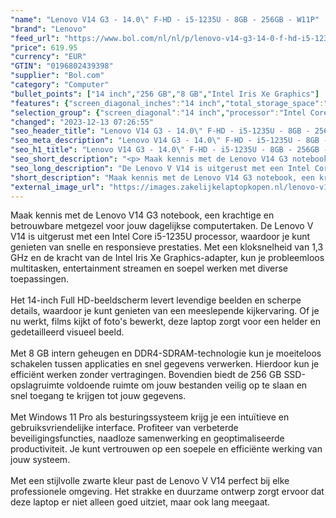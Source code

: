```yaml
---
"name": "Lenovo V14 G3 - 14.0\" F-HD - i5-1235U - 8GB - 256GB - W11P"
"brand": "Lenovo"
"feed_url": "https://www.bol.com/nl/nl/p/lenovo-v14-g3-14-0-f-hd-i5-1235u-8gb-256gb-w11p/9300000131245767"
"price": 619.95
"currency": "EUR"
"GTIN": "0196802439398"
"supplier": "Bol.com"
"category": "Computer"
"bullet_points": ["14 inch","256 GB","8 GB","Intel Iris Xe Graphics"]
"features": {"screen_diagonal_inches":"14 inch","total_storage_space":"256 GB","memory_size":"8 GB","graphics_card":"Intel Iris Xe Graphics"}
"selection_group": {"screen_diagonal":"14 inch","processor":"Intel Core i5","changed_price_past_3_days":false}
"changed": "2023-12-13 07:26:55"
"seo_header_title": "Lenovo V14 G3 - 14.0\" F-HD - i5-1235U - 8GB - 256GB - W11P"
"seo_meta_description": "Lenovo V14 G3 - 14.0\" F-HD - i5-1235U - 8GB - 256GB - W11P"
"seo_h1_title": "Lenovo V14 G3 - 14.0\" F-HD - i5-1235U - 8GB - 256GB - W11P"
"seo_short_description": "<p> Maak kennis met de Lenovo V14 G3 notebook, een krachtige en betrouwbare metgezel voor jouw dagelijkse computertaken."
"seo_long_description": "De Lenovo V V14 is uitgerust met een Intel Core i5-1235U processor, waardoor je kunt genieten van snelle en responsieve prestaties. Met een kloksnelheid van 1,3 GHz en de kracht van de Intel Iris Xe Graphics-adapter, kun je probleemloos multitasken, entertainment streamen en soepel werken met diverse toepassingen. <br /><br />Het 14-inch Full HD-beeldscherm levert levendige beelden en scherpe details, waardoor je kunt genieten van een meeslepende kijkervaring. Of je nu werkt, films kijkt of foto's bewerkt, deze laptop zorgt voor een helder en gedetailleerd visueel beeld. <br /><br />Met 8 GB intern geheugen en DDR4-SDRAM-technologie kun je moeiteloos schakelen tussen applicaties en snel gegevens verwerken. Hierdoor kun je efficiënt werken zonder vertragingen. Bovendien biedt de 256 GB SSD-opslagruimte voldoende ruimte om jouw bestanden veilig op te slaan en snel toegang te krijgen tot jouw gegevens. <br /><br />Met Windows 11 Pro als besturingssysteem krijg je een intuïtieve en gebruiksvriendelijke interface. Profiteer van verbeterde beveiligingsfuncties, naadloze samenwerking en geoptimaliseerde productiviteit. Je kunt vertrouwen op een soepele en efficiënte werking van jouw systeem. <br /><br />Met een stijlvolle zwarte kleur past de Lenovo V V14 perfect bij elke professionele omgeving. Het strakke en duurzame ontwerp zorgt ervoor dat deze laptop er niet alleen goed uitziet, maar ook lang meegaat. </p>"
"short_description": "Maak kennis met de Lenovo V14 G3 notebook, een krachtige en betrouwbare metgezel voor jouw dagelijkse computertaken. De Lenovo V V14 is uitgerust met een Intel Core i5-1235U processor, waardoor je kunt genieten van snelle en responsieve prestaties. Met een kloksnelheid van 1,3 GHz en de kracht van de Intel Iris Xe Graphics-adapter, kun je probleemloos multitasken, entertainment streamen en soepel werken met diverse toepassingen. Het 14-inch Full HD-beeldscherm levert levendige beelden en scherpe details, waardoor je kunt genieten van een meeslepende kijkervaring. Of je nu werkt, films kijkt of foto's bewerkt, deze laptop zorgt voor een helder en gedetailleerd visueel beeld. Met 8 GB intern geheugen en DDR4-SDRAM-technologie kun je moeiteloos schakelen tussen applicaties en snel gegevens verwerken. Hierdoor kun je efficiënt werken zonder vertragingen. Bovendien biedt de 256 GB SSD-opslagruimte voldoende ruimte om jouw bestanden veilig op te slaan en snel toegang te krijgen tot jouw gegevens. Met Windows 11 Pro als besturingssysteem krijg je een intuïtieve en gebruiksvriendelijke interface. Profiteer van verbeterde beveiligingsfuncties, naadloze samenwerking en geoptimaliseerde productiviteit. Je kunt vertrouwen op een soepele en efficiënte werking van jouw systeem. Met een stijlvolle zwarte kleur past de Lenovo V V14 perfect bij elke professionele omgeving. Het strakke en duurzame ontwerp zorgt ervoor dat deze laptop er niet alleen goed uitziet, maar ook lang meegaat."
"external_image_url": "https://images.zakelijkelaptopkopen.nl/lenovo-v14-g3-14-0-f-hd-i5-1235u-8gb-256gb-w11p.webp"
---
```


<p> Maak kennis met de Lenovo V14 G3 notebook, een krachtige en betrouwbare metgezel voor jouw dagelijkse computertaken. De Lenovo V V14 is uitgerust met een Intel Core i5-1235U processor, waardoor je kunt genieten van snelle en responsieve prestaties. Met een kloksnelheid van 1,3 GHz en de kracht van de Intel Iris Xe Graphics-adapter, kun je probleemloos multitasken, entertainment streamen en soepel werken met diverse toepassingen.<br /><br />Het 14-inch Full HD-beeldscherm levert levendige beelden en scherpe details, waardoor je kunt genieten van een meeslepende kijkervaring. Of je nu werkt, films kijkt of foto's bewerkt, deze laptop zorgt voor een helder en gedetailleerd visueel beeld.<br /><br />Met 8 GB intern geheugen en DDR4-SDRAM-technologie kun je moeiteloos schakelen tussen applicaties en snel gegevens verwerken. Hierdoor kun je efficiënt werken zonder vertragingen. Bovendien biedt de 256 GB SSD-opslagruimte voldoende ruimte om jouw bestanden veilig op te slaan en snel toegang te krijgen tot jouw gegevens.<br /><br />Met Windows 11 Pro als besturingssysteem krijg je een intuïtieve en gebruiksvriendelijke interface. Profiteer van verbeterde beveiligingsfuncties, naadloze samenwerking en geoptimaliseerde productiviteit. Je kunt vertrouwen op een soepele en efficiënte werking van jouw systeem.<br /><br />Met een stijlvolle zwarte kleur past de Lenovo V V14 perfect bij elke professionele omgeving. Het strakke en duurzame ontwerp zorgt ervoor dat deze laptop er niet alleen goed uitziet, maar ook lang meegaat. </p>
